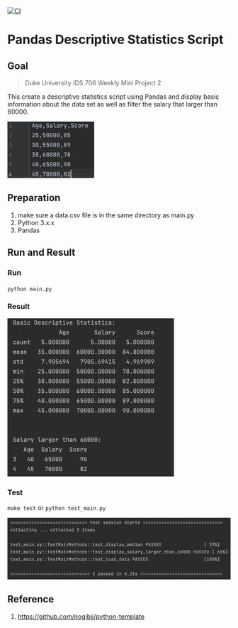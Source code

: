 [![CI](https://github.com/nogibjj/python-template/actions/workflows/cicd.yml/badge.svg)](https://github.com/nogibjj/python-template/actions/workflows/cicd.yml)

# Pandas Descriptive Statistics Script

## Goal

> Duke University IDS 706 Weekly Mini Project 2

This create a descriptive statistics script using Pandas and display basic information about the data set as well as filter the salary that larger than 60000.

![img_2.png](img_2.png)

## Preparation

1. make sure a data.csv file is in the same directory as main.py
2. Python 3.x.x
3. Pandas

## Run and Result

### Run

`python main.py`

### Result
![img.png](img.png)

### Test
`make test` or `python test_main.py`

![img_3.png](img_3.png)


## Reference

1.  https://github.com/nogibjj/python-template